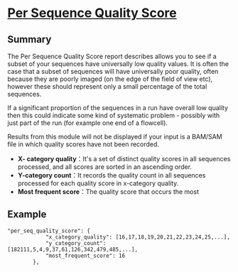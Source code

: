 # [Per Sequence Quality Score](https://www.bioinformatics.babraham.ac.uk/projects/fastqc/Help/3%20Analysis%20Modules/3%20Per%20Sequence%20Quality%20Scores.html)

## Summary

The Per Sequence Quality Score report describes  allows you to see if a subset of your sequences have universally low quality values. It is often the case that a subset of sequences will have universally poor quality, often because they are poorly imaged (on the edge of the field of view etc), however these should represent only a small percentage of the total sequences.

If a significant proportion of the sequences in a run have overall low quality then this could indicate some kind of systematic problem - possibly with just part of the run (for example one end of a flowcell).

Results from this module will not be displayed if your input is a BAM/SAM file in which quality scores have not been recorded.

+ **X- category quality**：It's a set of distinct quality scores in all sequences processed, and all scores are sorted in an ascending order.
+ **Y-category count**：It records the quality count in all sequences processed for each quality score in x-category quality.
+ **Most frequent score**：The quality score that occurs the most

## Example

```
"per_seq_quality_score": {
            "x_category_quality": [16,17,18,19,20,21,22,23,24,25,...],
            "y_category_count": [182111,5,4,9,37,61,126,342,479,485,...],
            "most_frequent_score": 16
        },
```

